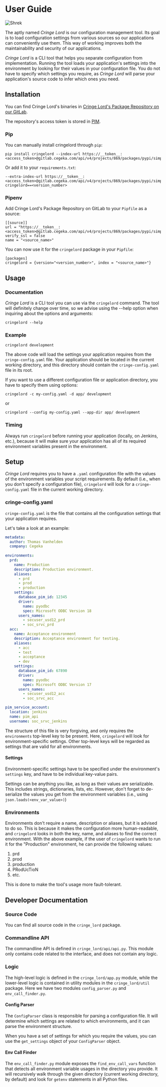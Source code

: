 # User Guide
![Shrek](static/shrek-dancing.gif)

The aptly named _Cringe Lord_ is our configuration management tool. Its
goal is to load configuration settings from various sources so our 
applications can conveniently use them. This way of working improves both the 
maintainability and security of our applications. 

_Cringe Lord_ is a CLI tool that helps you separate configuration 
from implementation. Running the tool loads your application's settings 
into the environment by looking for their values in your configuration file. You 
do not have to specify which settings you require, as _Cringe Lord_ will parse 
your application's source code to infer which ones you need.

## Installation
You can find Cringe Lord's binaries in [Cringe Lord's Package Repository on 
our GitLab](https://gitlab.cegeka.com/api/v4/projects/869/packages/pypi).

The repository's access token is stored in [PIM](https://pim.cegeka.com/SecretServer/app/#/secrets/198979/general).


### Pip
You can manually install cringelord through `pip`:
```shell
pip install cringelord --index-url https://__token__:<access_token>@gitlab.cegeka.com/api/v4/projects/869/packages/pypi/simple
```

Or add it to your `requirements.txt`:
```shell
--extra-index-url https://__token__:<access_token>@gitlab.cegeka.com/api/v4/projects/869/packages/pypi/simple
cringelord==<version_number>

```

### Pipenv
Add Cringe Lord's Package Repository on GitLab to your `Pipfile` as a source:
```shell
[[source]]
url = "https://__token__:<access_token>@gitlab.cegeka.com/api/v4/projects/869/packages/pypi/simple"
verify_ssl = false
name = "<source_name>"
```
You can now use it for the `cringelord` package in your `Pipfile`:
```shell
[packages]
cringelord = {version="<version_number>", index = "<source_name>"}
```


## Usage
### Documentation
_Cringe Lord_ is a CLI tool you can use via the `cringelord` command. The tool 
will definitely change over time, so we advise using the --help option when 
inquiring about the options and arguments:
```shell
cringelord --help
```

### Example
```shell
cringelord development
```
The above code will load the settings your application requires from the 
`cringe-config.yaml` file. Your application should be located in the current 
working directory, and this directory should contain the `cringe-config.yaml` 
file in its root. 

If you want to use a different configuration file or application directory, 
you have to specify them using options:
```shell
cringelord -c my-config.yaml -d app/ development
```
or
```shell
cringelord --config my-config.yaml --app-dir app/ development
```


### Timing
Always run `cringelord` before running your application (locally, on Jenkins,
etc.), because it will make sure your application has all of its required 
environment variables present in the environment. 

## Setup
_Cringe Lord_ requires you to have a `.yaml` configuration file with the values
of the environment variables your script requirements. By default (i.e., when 
you don't specify a configuration file), `cringelord` will look for a 
`cringe-config.yaml` file in the current working directory. 

### cringe-config.yaml
`cringe-config.yaml` is the file that contains all the configuration settings 
that your application requires. 

Let's take a look at an example:
```yaml
metadata:
  author: Thomas Vanhelden
  company: Cegeka
  
environments:
  prd:
    name: Production
    description: Production environment.
    aliases:
      - prd
      - prod
      - production
    settings:
      database_pim_id: 12345
      driver:
        name: pyodbc
        spec: Microsoft ODBC Version 18
      users_names:
        - secuser_usd12_prd
        - soc_srvc_prd
  acc:
    name: Acceptance environment
    description: Acceptance environment for testing.
    aliases:
      - acc
      - test
      - acceptance
      - dev
    settings:
      database_pim_id: 67890
      driver:
        name: pyodbc
        spec: Microsoft ODBC Version 17
      users_names:
        - secuser_usd12_acc
        - soc_srvc_acc

pim_service_account:
  location: jenkins
  name: pim_api
  username: soc_srvc_jenkins
```
The structure of this file is very forgiving, and only requires the 
`environments` top-level key to be present. Here, `cringelord` will look for
environment-specific settings. Other top-level keys will be regarded as 
settings that are valid for all environments.

#### Settings
Environment-specific settings have to be specified under the environment's 
`settings` key, and have to be individual key-value pairs. 

Settings can be anything you like, as long as their values are serializable. 
This includes strings, dictionaries, lists, etc. However, don't forget to 
de-serialize the values you get from the environment variables (i.e., using 
`json.loads(<env_var_value>)`)

### Environments
Environments don't require a name, description or aliases, but it is advised 
to do so. This is because it makes the configuration more human-readable, and 
`cringelord` looks in both the key, name, and aliases to find the correct 
environment. With the above example, if the user of `cringelord` wants to run 
it for the "Production" environment, he can provide the following values:
1. prd
2. prod
3. production
4. PRodUcTioN
5. etc.

This is done to make the tool's usage more fault-tolerant.

## Developer Documentation
### Source Code
You can find all source code in the `cringe_lord` package. 

### Commandline API
The commandline API is defined in `cringe_lord/api/api.py`. This module only 
contains code related to the interface, and does not contain any logic. 

### Logic
The high-level logic is defined in the `cringe_lord/app.py` module, while the 
lower-level logic is contained in utility modules in the `cringe_lord/util` 
package. Here we have two modules `config_parser.py` and `env_call_finder.py`. 

#### Config Parser
The `ConfigParser` class is responsible for parsing a configuration file. It 
will determine which settings are related to which environments, and it can 
parse the environment structure. 

When you have a set of settings for which you require the values, you can use 
the `get_settings` object of your `ConfigParser` object. 

#### Env Call Finder
The `env_call_finder.py` module exposes the `find_env_call_vars` function that 
detects all environment variable usages in the directory you provide. It will 
recursively walk through the given directory (current working directory, by 
default) and look for `getenv` statements in all Python files. 



